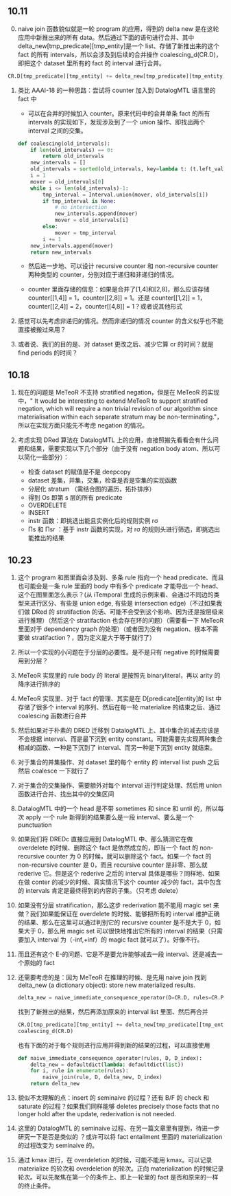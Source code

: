 ## 10.11

0. naive join 函数貌似就是一轮 program 的应用，得到的 delta new 是在这轮应用中新推出来的所有 data。然后通过下面的语句进行合并、其中 delta_new[tmp_predicate][tmp_entity]是一个 list、存储了新推出来的这个 fact 的所有 intervals，所以会涉及到后续的合并操作 coalescing_d(CR.D)，即把这个 dataset 里所有的 fact 的 interval 进行合并。

```python
CR.D[tmp_predicate][tmp_entity] += delta_new[tmp_predicate][tmp_entity]
```

1. 类比 AAAI-18 的一种思路：尝试将 counter 加入到 DatalogMTL 语言里的 fact 中

   - 可以在合并的时候加入 counter。原来代码中的合并单条 fact 的所有 intervals 的实现如下，发现涉及到了一个 union 操作、即找出两个 interval 之间的交集。

   ```python
   def coalescing(old_intervals):
       if len(old_intervals) == 0:
           return old_intervals
       new_intervals = []
       old_intervals = sorted(old_intervals, key=lambda t: (t.left_value, t.left_open))
       i = 1
       mover = old_intervals[0]
       while i <= len(old_intervals)-1:
           tmp_interval = Interval.union(mover, old_intervals[i])
           if tmp_interval is None:
               # no intersection
               new_intervals.append(mover)
               mover = old_intervals[i]
           else:
               mover = tmp_interval
           i += 1
       new_intervals.append(mover)
       return new_intervals
   ```

   - 然后进一步地、可以设计 recursive counter 和 non-recursive counter 两种类型的 counter，分别对应于递归和非递归的情况。

   - counter 里面存储的信息：如果是合并了[1,4]和[2,8]，那么应该存储 counter[[1,4]] = 1，counter[[2,8]] = 1。还是 counter[[1,2]] = 1，counter[[2,4]] = 2，counter[[4,8]] = 1？或者说其他形式

2. 感觉可以先考虑非递归的情况。然而非递归的情况 counter 的含义似乎也不能直接被搬过来用？

3. 或者说、我们的目的是、对 dataset 更改之后、减少它算 cr 的时间？就是 find periods 的时间？

## 10.18

1. 现在的问题是 MeTeoR 不支持 stratified negation，但是在 MeTeoR 的实现中，" It would be interesting to extend MeTeoR to support stratified negation, which will require a non trivial revision of our algorithm since materialisation within each separate stratum may be non-terminating."，所以在实现方面只能先不考虑 negation 的情况。

2. 考虑实现 DRed 算法在 DatalogMTL 上的应用，直接照搬先看看会有什么问题和结果，需要实现以下几个部分（由于没有 negation body atom、所以可以简化一些部分）：
   - 检查 dataset 的赋值是不是 deepcopy
   - dataset 差集，并集，交集，检查是否是空集的实现函数
   - 分层化 stratum （需结合图的遍历，拓扑排序）
   - 得到 Os 即第 s 层的所有 predicate
   - OVERDELETE
   - INSERT
   - instr 函数：即挑选出能且实例化后的规则实例 rσ
   - Πs 和 Πsr ：基于 instr 函数的实现，对 rσ 的规则头进行筛选，即挑选出能推出的结果

## 10.23

1. 这个 program 和图里面会涉及到、多条 rule 指向一个 head predicate、而且也可能会是一条 rule 里面的 body 中有多个 predicate 才能导出一个 head、这个在图里面怎么表示？(从 iTemporal 生成的示例来看、会通过不同边的类型来进行区分、有些是 union edge, 有些是 intersection edge)（不过如果我们做 DRed 的 stratifaction 的话、可能不会受到这个影响、因为还是按层级来进行推理）（然后这个 stratifaction 也会存在环的问题）（需要看一下 MeTeoR 里面对于 dependency graph 的处理）（或者因为没有 negation、根本不需要做 stratifaction？，因为定义是大于等于就行了）

2. 所以一个实现的小问题在于分层的必要性。是不是只有 negative 的时候需要用到分层？

3. MeTeoR 实现里的 rule body 的 literal 是按照先 binaryliteral，再以 arity 的降序进行排序的

4. MeTeoR 实现里、对于 fact 的管理、其实是在 D[predicate][entity]的 list 中存储了很多个 interval 的序列、然后在每一轮 materialize 的结束之后、通过 coalescing 函数进行合并

5. 然后如果对于朴素的 DRED 迁移到 DatalogMTL 上、其中集合的减去应该是不会根据 interval、而是最下沉到 entity constant。可能需要先实现两种集合相减的函数、一种是下沉到了 interval、而另一种是下沉到 entity 就结束。

6. 对于集合的并集操作、对 dataset 里的每个 entity 的 interval list push 之后 然后 coalesce 一下就行了

7. 对于集合的交集操作、需要额外对每个 interval 进行判定处理、然后用 union 函数进行合并、找出其中的交集区间

8. DatalogMTL 中的一个 head 是不带 sometimes 和 since 和 until 的，所以每次 apply 一个 rule 新得到的结果要么是一段 interval、要么是一个 punctuation

9. 如果我们将 DREDc 直接应用到 DatalogMTL 中、那么猜测它在做 overdelete 的时候、删除这个 fact 是依然成立的，即当一个 fact 的 non-recursive counter 为 0 的时候，就可以删除这个 fact。如果一个 fact 的 non-recursive counter 是 0，而且 recursive counter 是非零、那么就 rederive 它。但是这个 rederive 之后的 interval 具体是哪些？同样地、如果在做 conter 的减少的时候、真实情况下这个 counter 减少的 fact，其中包含的 intervals 肯定是最终得到的内容的子集。（只考虑 delete）

10. 如果没有分层 stratification，那么这步 rederivation 能不能用 magic set 来做？我们如果能保证在 overdelete 的时候、能够把所有的 interval 维护正确的结果、那么在这里可以通过判别它的 recursive counter 是不是大于 0，如果大于 0，那么用 magic set 可以很快地推出它所有的 interval 的结果（只需要加入 interval 为（-inf,+inf）的 magic fact 就可以了）。好像不行。

11. 而且还有这个 E-的问题、它是不是要允许能够减去一段 interval、还是减去一个原始的 fact

12. 还需要考虑的是：因为 MeTeoR 在推理的时候、是先用 naive join 找到 delta_new (a dictionary object): store new materialized results.

    ```python
    delta_new = naive_immediate_consequence_operator(D=CR.D, rules=CR.Program, D_index=CR.D_index)
    ```

    找到了新推出的结果，然后再添加原来的 interval list 里面、然后再合并

    ```python
    CR.D[tmp_predicate][tmp_entity] += delta_new[tmp_predicate][tmp_entity]
    coalescing_d(CR.D)
    ```

    也有下面的对于每个规则进行应用并得到新的结果的过程，可以直接使用

    ```python
    def naive_immediate_consequence_operator(rules, D, D_index):
        delta_new = defaultdict(lambda: defaultdict(list))
        for i, rule in enumerate(rules):
            naive_join(rule, D, delta_new, D_index)
        return delta_new
    ```

13. 貌似不太理解的点：insert 的 seminaive 的过程？还有 B/F 的 check 和 saturate 的过程？如果我们同样能够 deletes precisely those facts that no longer hold after the update, rederivation is not needed.

14. 这里的 DatalogMTL 的 seminaive 过程、在另一篇文章里有提到，待进一步研究一下是否是类似的 ？或许可以将 fact entailment 里面的 materialization 的过程改变为 seminaive 的。

15. 通过 kmax 进行，在 overdeletion 的时候，可能不能用 kmax。可以记录 materialize 的轮次和 overdeletion 的轮次。正向 materialization 的时候记录轮次。可以先聚焦在第一个的条件上、即上一轮里的 fact 是否和原来的一样的终止条件。
